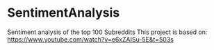 # SentimentAnalysis
Sentiment analysis of the top 100 Subreddits 
This project is based on:
https://www.youtube.com/watch?v=e6xZAISu-5E&t=503s
